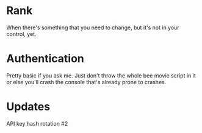 # Rank
When there's something that you need to change, but it's not in your control, yet.

# Authentication
Pretty basic if you ask me. Just don't throw the whole bee movie script in it or else you'll crash the console that's already prone to crashes.


# Updates
API key hash rotation #2

